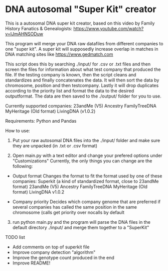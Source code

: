 # DNA autosomal "Super Kit" creator

This is a autosomal DNA super kit creator, based on this video by Family History Fanatics & Genealogists:
https://www.youtube.com/watch?v=IJmAHNSODuw

This program will merge your DNA raw datafiles from different companies to one "super kit".
A super kit will supposedly increase overlap in matches in DNA matching sites like https://www.gedmatch.com

This script does this by searching ./input/ for .csv or .txt files and then screen the files for information about what test company that produced the file.
If the testing company is known, then the script cleans and standardizes and finally concatenates the data.
It will then sort the data by chromosome, position and then testcompany.
Lastly it will drop duplicates according to the priority list and format the data to the desired outputformat.
The data are then saved to the ./output/ folder for you to use.


Currently supported companies:
23andMe (V5)
Ancestry
FamilyTreeDNA
MyHeritage (Old format)
LivingDNA (v1.0.2)

Requirements: Python and Pandas

How to use:

1. Put your raw autosomal DNA files into the ./input/ folder and make sure they are unpacked (in .txt or .csv format)

2. Open main.py with a text editor and change your prefered options under "Customizations"
Currently, the only things you can change are the following:

* Output format
Changes the format to fit the format used by one of these companies:
Superkit (a kind of standardized format, close to 23andMe format)
23andMe (V5)
Ancestry
FamilyTreeDNA
MyHeritage (Old format)
LivingDNA v1.0.2

* Company priority
Decides which company genome that are preferred if several companies has called the same position in the same chromosome (calls get priority over nocalls by default

3. run python main.py and the program will parse the DNA files in the default directory ./input/ and merge them together to a "SuperKit"


TODO list
* Add comments on top of superkit file
* Improve company detection "algorithm"
* Improve the genotype count produced in the end
* Improve README!